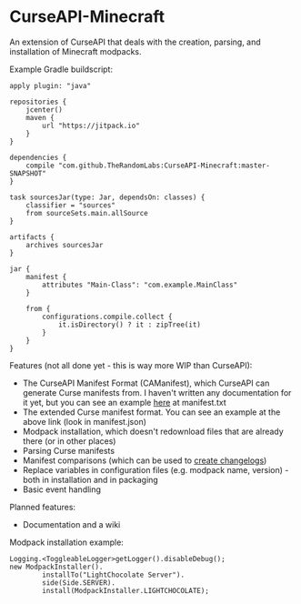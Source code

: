 # CurseAPI-Minecraft
An extension of CurseAPI that deals with the creation, parsing, and installation of Minecraft
modpacks.

Example Gradle buildscript:

	apply plugin: "java"

	repositories {
		jcenter()
		maven {
			url "https://jitpack.io"
		}
	}

	dependencies {
		compile "com.github.TheRandomLabs:CurseAPI-Minecraft:master-SNAPSHOT"
	}

	task sourcesJar(type: Jar, dependsOn: classes) {
		classifier = "sources"
		from sourceSets.main.allSource
	}

	artifacts {
		archives sourcesJar
	}

	jar {
		manifest {
			attributes "Main-Class": "com.example.MainClass"
		}

		from {
			configurations.compile.collect {
				it.isDirectory() ? it : zipTree(it)
			}
		}
	}


Features (not all done yet - this is way more WIP than CurseAPI):
* The CurseAPI Manifest Format (CAManifest), which CurseAPI can generate Curse manifests from.
I haven't written any documentation for it yet, but you can see an example
[here](https://github.com/TheRandomLabs/LightChocolate) at manifest.txt
* The extended Curse manifest format. You can see an example at the above link (look in manifest.json)
* Modpack installation, which doesn't redownload files that are already there (or in other places)
* Parsing Curse manifests
* Manifest comparisons (which can be used to
[create changelogs](https://github.com/TheRandomLabs/ChangelogGenerator))
* Replace variables in configuration files (e.g. modpack name, version) -
both in installation and in packaging
* Basic event handling

Planned features:
* Documentation and a wiki

Modpack installation example:

	Logging.<ToggleableLogger>getLogger().disableDebug();
	new ModpackInstaller().
			installTo("LightChocolate Server").
			side(Side.SERVER).
			install(ModpackInstaller.LIGHTCHOCOLATE);
